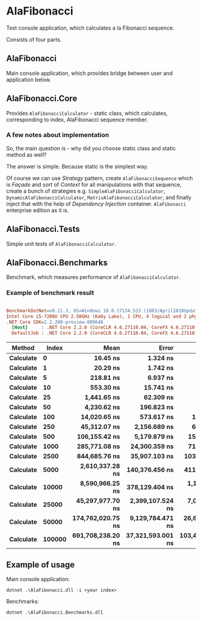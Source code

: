 # AlaFibonacci
Test console application, which calculates a la Fibonacci sequence.

Consists of four parts.

## AlaFibonacci
Main console application, which provides bridge between user and application below.
## AlaFibonacci.Core
Provides `AlaFibonacciCalculator` - static class, which calculates, corresponding to index, AlaFibonacci sequence member.
### A few notes about implementation
So, the main question is - why did you choose static class and static method as well?

The answer is simple. Because static is the simplest way.

Of course we can use _Strategy_ pattern, create `AlaFibonacciSequence` which is _Façade_ and sort of _Context_ for all manipulations with that sequence, create a bunch of strategies e.g. `SimpleAlaFibonacciCalculator`, `DynamicAlaFibonacciCalculator`, `MatrixAlaFibonacciCalculator`, and finally inject that with the help of _Dependency Injection_ container. `AlaFibonacci` enterprise edition as it is.
## AlaFibonacci.Tests
Simple unit tests of `AlaFibonacciCalculator`.
## AlaFibonacci.Benchmarks
Benchmark, which measures performance of `AlaFibonacciCalculator`.
### Example of benchmark result
``` ini

BenchmarkDotNet=v0.11.3, OS=Windows 10.0.17134.523 (1803/April2018Update/Redstone4)
Intel Core i5-7200U CPU 2.50GHz (Kaby Lake), 1 CPU, 4 logical and 2 physical cores
.NET Core SDK=2.2.200-preview-009648
  [Host]     : .NET Core 2.2.0 (CoreCLR 4.6.27110.04, CoreFX 4.6.27110.04), 64bit RyuJIT
  DefaultJob : .NET Core 2.2.0 (CoreCLR 4.6.27110.04, CoreFX 4.6.27110.04), 64bit RyuJIT


```
|    Method |  Index |              Mean |             Error |             StdDev |            Median |
|---------- |------- |------------------:|------------------:|-------------------:|------------------:|
| **Calculate** |      **0** |          **16.45 ns** |          **1.324 ns** |           **3.904 ns** |          **15.72 ns** |
| **Calculate** |      **1** |          **20.29 ns** |          **1.742 ns** |           **5.136 ns** |          **19.26 ns** |
| **Calculate** |      **5** |         **218.81 ns** |          **6.937 ns** |          **20.453 ns** |         **221.45 ns** |
| **Calculate** |     **10** |         **553.30 ns** |         **15.741 ns** |          **46.413 ns** |         **567.05 ns** |
| **Calculate** |     **25** |       **1,441.65 ns** |         **62.309 ns** |         **183.721 ns** |       **1,415.30 ns** |
| **Calculate** |     **50** |       **4,230.62 ns** |        **196.823 ns** |         **548.663 ns** |       **4,144.93 ns** |
| **Calculate** |    **100** |      **14,020.65 ns** |        **573.617 ns** |       **1,691.323 ns** |      **14,388.42 ns** |
| **Calculate** |    **250** |      **45,312.07 ns** |      **2,156.689 ns** |       **6,291.162 ns** |      **45,845.47 ns** |
| **Calculate** |    **500** |     **106,155.42 ns** |      **5,179.879 ns** |      **15,272.990 ns** |     **107,881.78 ns** |
| **Calculate** |   **1000** |     **285,771.08 ns** |     **24,300.359 ns** |      **71,650.157 ns** |     **273,259.23 ns** |
| **Calculate** |   **2500** |     **844,685.76 ns** |     **35,907.103 ns** |     **103,024.208 ns** |     **851,902.04 ns** |
| **Calculate** |   **5000** |   **2,610,337.28 ns** |    **140,376.456 ns** |     **411,699.845 ns** |   **2,620,543.63 ns** |
| **Calculate** |  **10000** |   **8,590,966.25 ns** |    **378,129.404 ns** |   **1,114,923.079 ns** |   **8,653,526.80 ns** |
| **Calculate** |  **25000** |  **45,297,977.70 ns** |  **2,399,107.524 ns** |   **7,036,167.067 ns** |  **45,661,123.08 ns** |
| **Calculate** |  **50000** | **174,762,020.75 ns** |  **9,129,784.471 ns** |  **26,632,009.832 ns** | **174,858,333.33 ns** |
| **Calculate** | **100000** | **691,708,238.20 ns** | **37,321,593.001 ns** | **103,417,958.413 ns** | **685,595,900.00 ns** |

## Example of usage
Main console application:
```
dotnet .\AlaFibonacci.dll -i <your index>
```
Benchmarks:
```
dotnet .\AlaFibonacci.Benchmarks.dll
```
